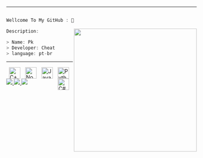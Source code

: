 ---------------
```csharp

Wellcome To My GitHub : 👋

```


<p aling="center">
	<a aling="left">
		<img align="right" width="325" src="https://github-readme-stats.vercel.app/api?username=PKDORX&theme=midnight-purple&show_icons=true" data-canonical-src="https://github-readme-stats.vercel.app/api?username=psauxx&amp;show_icons=true&amp;theme=radical" style="max-width: 150%;"/>
	</a>
</p>

```csharp
Description:

> Name: Pk
> Developer: Cheat
> language: pt-br

```
---------------

<p aling="center">
	<a aling="right">
		<img align="right" alt="Python" width="30px" style="padding-right:10px;" src="https://cdn.jsdelivr.net/gh/devicons/devicon/icons/python/python-plain.svg" />
	</a>
	<a aling="right">
		<img align="right" alt="JavaScript" width="30px" style="padding-right:10px;" src="https://cdn.jsdelivr.net/gh/devicons/devicon/icons/javascript/javascript-plain.svg" />
		</a>
	<a aling="right">
		<img align="right" alt="NodeJS" width="30px" style="padding-right:10px;" src="https://cdn.jsdelivr.net/gh/devicons/devicon/icons/nodejs/nodejs-original.svg" />
		</a>
	<a aling="right">
		<img align="right" alt="C++" width="30px" style="padding-right:10px;" src="https://cdn.jsdelivr.net/gh/devicons/devicon/icons/cplusplus/cplusplus-line.svg" 
		</a>
	<a aling="right">
		<img align="right" alt="C#" width="30px" style="padding-right:10px;" src="https://cdn.jsdelivr.net/gh/devicons/devicon/icons/csharp/csharp-line.svg" />
		</a>
	<a aling="left">
  <a href="https://discord.gg/jp5Kf5EaDA">
      <img src="https://img.shields.io/badge/DISCORD-gray.svg?colorA=655BE1&colorB=3c72ff&style=for-the-badge"/>
    </a
	  <a aling="left">
  <a href="https://www.youtube.com/@PKDORX">
      <img src="https://img.shields.io/badge/YOUTUBE-gray.svg?colorA=655BE1&colorB=ff0000&style=for-the-badge"/>
    </a
	  <a aling="left">
  <a href="https://ayo.so/pkdorx">
      <img src="https://img.shields.io/badge/WEB-gray.svg?colorA=655BE1&colorB=8000FF&style=for-the-badge"/>
    </a
		</a>
	</p>












	



	



  

 


 


  
  


